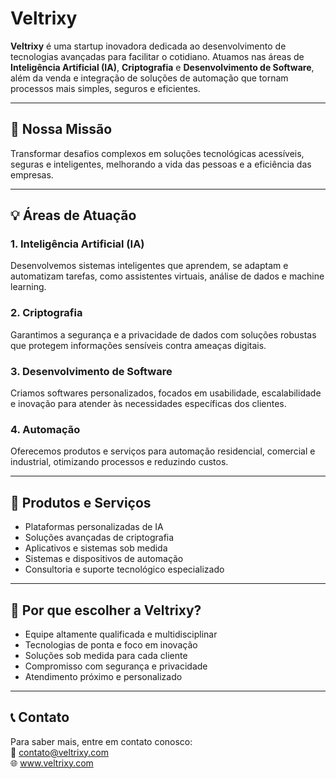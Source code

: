 # Veltrixy

**Veltrixy** é uma startup inovadora dedicada ao desenvolvimento de tecnologias avançadas para facilitar o cotidiano. Atuamos nas áreas de **Inteligência Artificial (IA)**, **Criptografia** e **Desenvolvimento de Software**, além da venda e integração de soluções de automação que tornam processos mais simples, seguros e eficientes.

---

## 🌟 Nossa Missão

Transformar desafios complexos em soluções tecnológicas acessíveis, seguras e inteligentes, melhorando a vida das pessoas e a eficiência das empresas.

---

## 💡 Áreas de Atuação

### 1. Inteligência Artificial (IA)  
Desenvolvemos sistemas inteligentes que aprendem, se adaptam e automatizam tarefas, como assistentes virtuais, análise de dados e machine learning.

### 2. Criptografia  
Garantimos a segurança e a privacidade de dados com soluções robustas que protegem informações sensíveis contra ameaças digitais.

### 3. Desenvolvimento de Software  
Criamos softwares personalizados, focados em usabilidade, escalabilidade e inovação para atender às necessidades específicas dos clientes.

### 4. Automação  
Oferecemos produtos e serviços para automação residencial, comercial e industrial, otimizando processos e reduzindo custos.

---

## 🚀 Produtos e Serviços

- Plataformas personalizadas de IA  
- Soluções avançadas de criptografia  
- Aplicativos e sistemas sob medida  
- Sistemas e dispositivos de automação  
- Consultoria e suporte tecnológico especializado

---

## 🤝 Por que escolher a Veltrixy?

- Equipe altamente qualificada e multidisciplinar  
- Tecnologias de ponta e foco em inovação  
- Soluções sob medida para cada cliente  
- Compromisso com segurança e privacidade  
- Atendimento próximo e personalizado

---

## 📞 Contato

Para saber mais, entre em contato conosco:  
📧 contato@veltrixy.com  
🌐 www.veltrixy.com  

